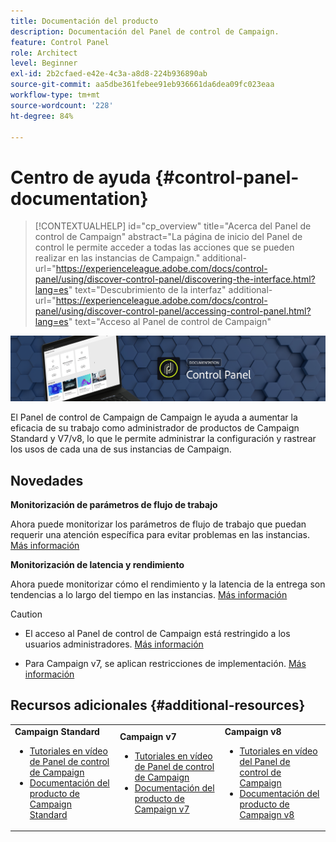 ```yaml
---
title: Documentación del producto
description: Documentación del Panel de control de Campaign.
feature: Control Panel
role: Architect
level: Beginner
exl-id: 2b2cfaed-e42e-4c3a-a8d8-224b936890ab
source-git-commit: aa5dbe361febee91eb936661da6dea09fc023eaa
workflow-type: tm+mt
source-wordcount: '228'
ht-degree: 84%

---
```


# Centro de ayuda {#control-panel-documentation}

>[!CONTEXTUALHELP]
>id="cp_overview"
>title="Acerca del Panel de control de Campaign"
>abstract="La página de inicio del Panel de control le permite acceder a todas las acciones que se pueden realizar en las instancias de Campaign."
>additional-url="https://experienceleague.adobe.com/docs/control-panel/using/discover-control-panel/discovering-the-interface.html?lang=es" text="Descubrimiento de la interfaz"
>additional-url="https://experienceleague.adobe.com/docs/control-panel/using/discover-control-panel/accessing-control-panel.html?lang=es" text="Acceso al Panel de control de Campaign"

![](assets/do-not-localize/banner.png)

El Panel de control de Campaign de Campaign le ayuda a aumentar la eficacia de su trabajo como administrador de productos de Campaign Standard y V7/v8, lo que le permite administrar la configuración y rastrear los usos de cada una de sus instancias de Campaign.

## Novedades

**Monitorización de parámetros de flujo de trabajo**

Ahora puede monitorizar los parámetros de flujo de trabajo que puedan requerir una atención específica para evitar problemas en las instancias. [Más información](performance-monitoring/using/workflow-monitoring.md)

**Monitorización de latencia y rendimiento**

Ahora puede monitorizar cómo el rendimiento y la latencia de la entrega son tendencias a lo largo del tiempo en las instancias. [Más información](performance-monitoring/using/thoughputs-latencies.md)


>[!CAUTION]
>
>* El acceso al Panel de control de Campaign está restringido a los usuarios administradores. [Más información](https://experienceleague.adobe.com/docs/control-panel/using/discover-control-panel/managing-permissions.html?lang=es#discover-control-panel)
>
>* Para Campaign v7, se aplican restricciones de implementación. [Más información](faq.md#v7-restrictions)


## Recursos adicionales {#additional-resources}

<table>
    <tr>
        <td><b>Campaign Standard</b><br/>
        <ul>
            <li><a href="https://experienceleague.adobe.com/docs/campaign-standard-learn/control-panel/control-panel-overview.html?lang=es">Tutoriales en vídeo de Panel de control de Campaign</a></li>
            <li><a href="https://experienceleague.adobe.com/docs/campaign-standard/using/campaign-standard-home.html?lang=es">Documentación del producto de Campaign Standard</a></li>
        </ul>
        </td>
        <td><b>Campaign v7</b><br/>
        <ul>
            <li><a href="https://experienceleague.adobe.com/docs/campaign-classic-learn/control-panel/control-panel-overview.html?lang=es">Tutoriales en vídeo de Panel de control de Campaign</a></li>
            <li><a href="https://experienceleague.adobe.com/docs/campaign-classic/using/campaign-classic-home.html?lang=es">Documentación del producto de Campaign v7</a></li>
        </ul>
        </td>
        <td><b>Campaign v8</b><br/>
        <ul>
            <li><a href="https://experienceleague.adobe.com/docs/campaign-learn/control-panel/control-panel-overview.html?lang=es">Tutoriales en vídeo del Panel de control de Campaign</a></li>
            <li><a href="https://experienceleague.adobe.com/docs/campaign/campaign-v8/campaign-home.html?lang=es">Documentación del producto de Campaign v8</a></li>
        </ul>
        </td>
    </tr>
</table>
